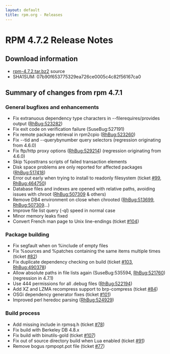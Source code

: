 ```yaml
---
layout: default
title: rpm.org - Releases
---
```


# RPM 4.7.2 Release Notes



## Download information
 * [rpm-4.7.2.tar.bz2](http://archive.rpm.org/releases/rpm-4.7.x/rpm-4.7.2.tar.bz2) source
 * SHA1SUM: 07b90f653775329ea726ce0005c4c82f56167ca0

## Summary of changes from rpm 4.7.1

### General bugfixes and enhancements
 * Fix extranuous dependency type characters in --filerequires/provides output ([RhBug:523282](https://bugzilla.redhat.com/show_bug.cgi?id=523282))
 * Fix exit code on verification failure (SuseBug:527191)
 * Fix remote package retrieval in rpm2cpio ([RhBug:523260](https://bugzilla.redhat.com/show_bug.cgi?id=523260)) 
 * Fix --tid and --querybynumber query selectors (regression originating from 4.6.0)
 * Fix ftp/http proxy options ([RhBug:529214](https://bugzilla.redhat.com/show_bug.cgi?id=529214)) (regression originating from 4.6.0)
 * Skip %posttrans scripts of failed transaction elements
 * Disk space problems are only reported for affected packages ([RhBug:517418](https://bugzilla.redhat.com/show_bug.cgi?id=517418))
 * Error out early when trying to install to readonly filesystem (ticket [#99](http://rpm.org/ticket/99), [RhBug:464750](https://bugzilla.redhat.com/show_bug.cgi?id=464750))
 * Database files and indexes are opened with relative paths, avoiding issues with chroot ([RhBug:507309](https://bugzilla.redhat.com/show_bug.cgi?id=507309) & others)
 * Remove DB4 environment on close when chrooted ([RhBug:513699](https://bugzilla.redhat.com/show_bug.cgi?id=513699), [RhBug:507309](https://bugzilla.redhat.com/show_bug.cgi?id=507309)...)
 * Improve file list query (-ql) speed in normal case
 * Minor memory leaks fixed
 * Convert French man page to Unix line-endings (ticket [#104](http://rpm.org/ticket/104))

### Package building
 * Fix segfault when on %include of empty files
 * Fix %sources and %patches containing the same items multiple times (ticket [#82](http://rpm.org/ticket/82))
 * Fix duplicate dependency checking on build (ticket [#103](http://rpm.org/ticket/103), [RhBug:490378](https://bugzilla.redhat.com/show_bug.cgi?id=490378))
 * Allow absolute paths in file lists again (SuseBug:535594, [RhBug:521760](https://bugzilla.redhat.com/show_bug.cgi?id=521760)) (regression in 4.7.1)
 * Use 444 permissions for all .debug files ([RhBug:522194](https://bugzilla.redhat.com/show_bug.cgi?id=522194))
 * Add XZ and LZMA recompress support to brp-compress (ticket [#84](http://rpm.org/ticket/84))
 * OSGi dependency generator fixes (ticket [#101](http://rpm.org/ticket/101))
 * Improved perl heredoc parsing ([RhBug:524929](https://bugzilla.redhat.com/show_bug.cgi?id=524929))

### Build process
 * Add missing include in rpmsq.h (ticket [#78](http://rpm.org/ticket/78))
 * Fix build with Berkeley DB 4.8.x
 * Fix build with binutils-gold (ticket [#107](http://rpm.org/ticket/107))
 * Fix out of source directory build when Lua enabled (ticket [#91](http://rpm.org/ticket/91))
 * Remove bogus rpmpopt.pot file (ticket [#77](http://rpm.org/ticket/77))
 
